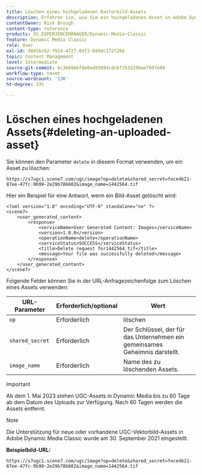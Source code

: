 ```yaml
---
title: Löschen eines hochgeladenen Rasterbild-Assets
description: Erfahren Sie, wie Sie ein hochgeladenes Asset in Adobe Dynamic Media Classic löschen.
contentOwner: Rick Brough
content-type: reference
products: SG_EXPERIENCEMANAGER/Dynamic-Media-Classic
feature: Dynamic Media Classic
role: User
exl-id: d845bcb2-f914-4727-8df2-049dc172f266
topic: Content Management
level: Intermediate
source-git-commit: bc3b696bfde0ed55894cdcbf3533299ae7697e98
workflow-type: tm+mt
source-wordcount: '136'
ht-degree: 33%

---
```


# Löschen eines hochgeladenen Assets{#deleting-an-uploaded-asset}

Sie können den Parameter `delete` in diesem Format verwenden, um ein Asset zu löschen:

```as3
https://s7ugc1.scene7.com/ugc/image?op=delete&shared_secret=fece4b21-87ee-47fc-9b99-2e29b78b602&image_name=1442564.tif
```

Hier ein Beispiel für eine Antwort, wenn ein Bild-Asset gelöscht wird:

```as3
<?xml version="1.0" encoding="UTF-8" standalone="no" ?> 
<scene7> 
    <user_generated_content> 
        <response> 
            <serviceName>User Generated Content: Images</serviceName> 
            <version>1.0.0</version> 
            <operationName>delete</operationName> 
            <serviceStatus>SUCCESS</serviceStatus> 
            <title>Delete request for1442564.tif</title> 
            <message>Your file was successfully deleted</message> 
        </response> 
    </user_generated_content> 
</scene7>
```

Folgende Felder können Sie in der URL-Anfragezeichenfolge zum Löschen eines Assets verwenden:

| URL-Parameter | Erforderlich/optional | Wert |
| --- | --- | --- |
| `op` | Erforderlich | löschen |
| `shared_secret` | Erforderlich | Der Schlüssel, der für das Unternehmen ein gemeinsames Geheimnis darstellt. |
| `image_name` | Erforderlich | Name des zu löschenden Assets. |

<!-- <li>For Vector:fxg_name</li> -->

>[!IMPORTANT]
>
>Ab dem 1. Mai 2023 stehen UGC-Assets in Dynamic Media bis zu 60 Tage ab dem Datum des Uploads zur Verfügung. Nach 60 Tagen werden die Assets entfernt.

>[!NOTE]
>
>Die Unterstützung für neue oder vorhandene UGC-Vektorbild-Assets in Adobe Dynamic Media Classic wurde am 30. September 2021 eingestellt.

**Beispielbild-URL:**

`https://s7ugc1.scene7.com/ugc/image?op=delete&shared_secret=fece4b21-87ee-47fc-9b99-2e29b78b602&image_name=1442564.tif`

<!-- **Sample vector URL:**

`https://s7ugc1.scene7.com/ugc/vector?op=delete&shared_secret=2160a8fa-cec6-45ba-8d59- ca595f6d2b47& &fxg_name=8875744.fxg` -->
